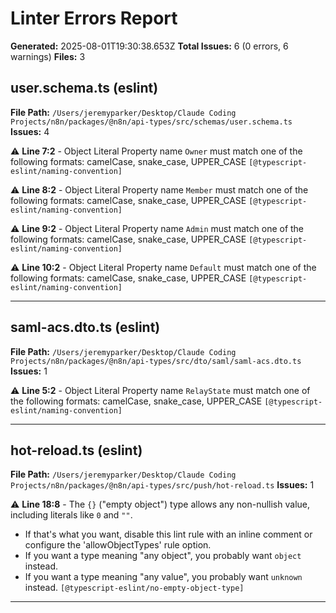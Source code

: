 # Linter Errors Report

**Generated:** 2025-08-01T19:30:38.653Z
**Total Issues:** 6 (0 errors, 6 warnings)
**Files:** 3

## user.schema.ts (eslint)

**File Path:** `/Users/jeremyparker/Desktop/Claude Coding Projects/n8n/packages/@n8n/api-types/src/schemas/user.schema.ts`
**Issues:** 4

⚠️ **Line 7:2** - Object Literal Property name `Owner` must match one of the following formats: camelCase, snake_case, UPPER_CASE `[@typescript-eslint/naming-convention]`

⚠️ **Line 8:2** - Object Literal Property name `Member` must match one of the following formats: camelCase, snake_case, UPPER_CASE `[@typescript-eslint/naming-convention]`

⚠️ **Line 9:2** - Object Literal Property name `Admin` must match one of the following formats: camelCase, snake_case, UPPER_CASE `[@typescript-eslint/naming-convention]`

⚠️ **Line 10:2** - Object Literal Property name `Default` must match one of the following formats: camelCase, snake_case, UPPER_CASE `[@typescript-eslint/naming-convention]`

---

## saml-acs.dto.ts (eslint)

**File Path:** `/Users/jeremyparker/Desktop/Claude Coding Projects/n8n/packages/@n8n/api-types/src/dto/saml/saml-acs.dto.ts`
**Issues:** 1

⚠️ **Line 5:2** - Object Literal Property name `RelayState` must match one of the following formats: camelCase, snake_case, UPPER_CASE `[@typescript-eslint/naming-convention]`

---

## hot-reload.ts (eslint)

**File Path:** `/Users/jeremyparker/Desktop/Claude Coding Projects/n8n/packages/@n8n/api-types/src/push/hot-reload.ts`
**Issues:** 1

⚠️ **Line 18:8** - The `{}` ("empty object") type allows any non-nullish value, including literals like `0` and `""`.
- If that's what you want, disable this lint rule with an inline comment or configure the 'allowObjectTypes' rule option.
- If you want a type meaning "any object", you probably want `object` instead.
- If you want a type meaning "any value", you probably want `unknown` instead. `[@typescript-eslint/no-empty-object-type]`

---

